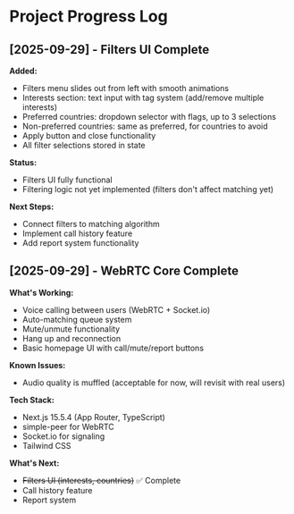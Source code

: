 # Project Progress Log

## [2025-09-29] - Filters UI Complete
**Added:**
- Filters menu slides out from left with smooth animations
- Interests section: text input with tag system (add/remove multiple interests)
- Preferred countries: dropdown selector with flags, up to 3 selections
- Non-preferred countries: same as preferred, for countries to avoid
- Apply button and close functionality
- All filter selections stored in state

**Status:**
- Filters UI fully functional
- Filtering logic not yet implemented (filters don't affect matching yet)

**Next Steps:**
- Connect filters to matching algorithm
- Implement call history feature
- Add report system functionality

## [2025-09-29] - WebRTC Core Complete
**What's Working:**
- Voice calling between users (WebRTC + Socket.io)
- Auto-matching queue system
- Mute/unmute functionality
- Hang up and reconnection
- Basic homepage UI with call/mute/report buttons

**Known Issues:**
- Audio quality is muffled (acceptable for now, will revisit with real users)

**Tech Stack:**
- Next.js 15.5.4 (App Router, TypeScript)
- simple-peer for WebRTC
- Socket.io for signaling
- Tailwind CSS

**What's Next:**
- ~~Filters UI (interests, countries)~~ ✅ Complete
- Call history feature
- Report system